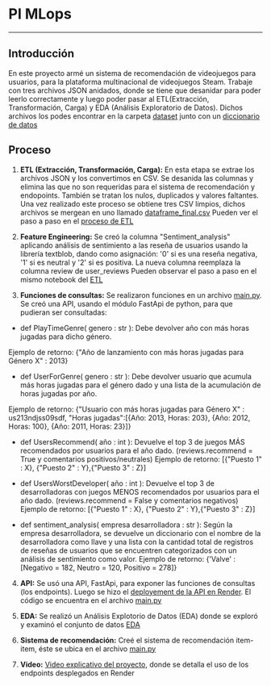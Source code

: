 # PI MLops

---

## Introducción

En este proyecto armé un sistema de recomendación de videojuegos para usuarios, para la plataforma multinacional de videojuegos Steam. Trabaje con tres archivos JSON anidados, donde se tiene que desanidar para poder leerlo correctamente y luego poder pasar al ETL(Extracción, Transformación, Carga) y EDA (Análisis Exploratorio de Datos). Dichos archivos los podes encontrar en la carpeta [dataset](https://github.com/MicaelaCallahuanca/PI_ML_STEAM/tree/main/datasets) junto con un [diccionario de datos](https://github.com/MicaelaCallahuanca/PI_ML_STEAM/blob/main/datasets/Diccionario%20de%20Datos%20STEAM.xlsx)

## Proceso

1. **ETL  (Extracción, Transformación, Carga):**
En esta etapa se extrae los archivos JSON y los convertimos en CSV. Se desanida las columnas y elimina las que no son requeridas para el sistema de recomendación y endopoints. También se tratan los nulos, duplicados y valores faltantes. Una vez realizado este proceso se obtiene tres CSV limpios, dichos archivos se mergean en uno llamado [dataframe_final.csv](https://github.com/MicaelaCallahuanca/PI_ML_STEAM/blob/main/dataframe_final.csv)
Pueden ver el paso a paso en el [proceso de ETL](https://github.com/MicaelaCallahuanca/PI_ML_STEAM/blob/main/ETL.ipynb)

2. **Feature Engineering:**
Se creó la columna "Sentiment_analysis" aplicando análisis de sentimiento a las reseña de usuarios usando la librería textblob, dando como asignación: '0' si es una reseña negativa, '1' si es neutral y '2' si es positiva. La nueva columna reemplaza la columna review de user_reviews
Pueden observar el paso a paso en el mismo notebook del [ETL](https://github.com/MicaelaCallahuanca/PI_ML_STEAM/blob/main/ETL.ipynb)

3. **Funciones de consultas:**
Se realizaron funciones en un archivo [main.py](https://github.com/MicaelaCallahuanca/PI_ML_STEAM/blob/main/main.py). Se creó una API, usando el módulo FastApi de python, para que pudieran ser consultadas:

- def PlayTimeGenre( genero : str ): Debe devolver año con más horas jugadas para dicho género.

Ejemplo de retorno: {"Año de lanzamiento con más horas jugadas para Género X" : 2013}

- def UserForGenre( genero : str ): Debe devolver usuario que acumula más horas jugadas para el género dado y una lista de la acumulación de horas jugadas por año.

Ejemplo de retorno: {"Usuario con más horas jugadas para Género X" : us213ndjss09sdf, "Horas jugadas":[{Año: 2013, Horas: 203}, {Año: 2012, Horas: 100}, {Año: 2011, Horas: 23}]}

- def UsersRecommend( año : int ): Devuelve el top 3 de juegos MÁS recomendados por usuarios para el año dado. (reviews.recommend = True y comentarios positivos/neutrales)
Ejemplo de retorno: [{"Puesto 1" : X}, {"Puesto 2" : Y},{"Puesto 3" : Z}]

- def UsersWorstDeveloper( año : int ): Devuelve el top 3 de desarrolladoras con juegos MENOS recomendados por usuarios para el año dado. (reviews.recommend = False y comentarios negativos)
Ejemplo de retorno: [{"Puesto 1" : X}, {"Puesto 2" : Y},{"Puesto 3" : Z}]

- def sentiment_analysis( empresa desarrolladora : str ): Según la empresa desarrolladora, se devuelve un diccionario con el nombre de la desarrolladora como llave y una lista con la cantidad total de registros de reseñas de usuarios que se encuentren categorizados con un análisis de sentimiento como valor.
Ejemplo de retorno: {'Valve' : [Negativo = 182, Neutro = 120, Positivo = 278]}

4. **API:**
Se usó una API, FastApi, para exponer las funciones de consultas (los endpoints). Luego se hizo el [deployement de la API en Render](https://pi-ml-steam-oc2n.onrender.com/docs). El código se encuentra en el archivo [main.py](https://github.com/MicaelaCallahuanca/PI_ML_STEAM/blob/main/main.py)

5. **EDA:**
Se realizó un Análisis Explotorio de Datos (EDA) donde se exploró y examinó el conjunto de datos [EDA](https://github.com/MicaelaCallahuanca/PI_ML_STEAM/blob/main/EDA.ipynb)

6. **Sistema de recomendación:**
Creé el sistema de recomendación item-item, éste se ubica en el archivo [main.py](https://github.com/MicaelaCallahuanca/PI_ML_STEAM/blob/main/main.py)

7. **Video:**
[Video explicativo del proyecto](https://www.youtube.com/watch?v=EywbSXHK2Kg), donde se detalla el uso de los endpoints desplegados en Render
